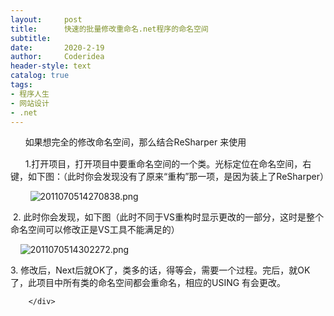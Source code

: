 ```yaml
---
layout:     post
title:      快速的批量修改重命名.net程序的命名空间
subtitle:   
date:       2020-2-19
author:     Coderidea
header-style: text
catalog: true
tags:
- 程序人生
- 网站设计
- .net
--- 
```

<div class="postBody">
			<div id="cnblogs_post_body" class="blogpost-body"><p style="margin-left:auto;text-indent:0px;"><span class="Apple-style-span" style="line-height:21px;">      如果想完全的修改命名空间，那么结合ReSharper 来使用</span></p>
<p style="margin-left:auto;text-indent:0px;">      1.打开项目，打开项目中要重命名空间的一个类。光标定位在命名空间，右键，如下图：（此时你会发现没有了原来“重构”那一项，是因为装上了ReSharper）</p>
<p style="margin-left:auto;text-indent:0px;">        <img src="https://pic002.cnblogs.com/images/2011/165702/2011070514270838.png" style="border-width:0px;" alt="2011070514270838.png" /></p>
<p style="margin-left:auto;text-indent:0px;"> 2. 此时你会发现，如下图（此时不同于VS重构时显示更改的一部分，这时是整个命名空间可以修改正是VS工具不能满足的）</p>
<p style="margin-left:auto;text-indent:0px;">    <img src="https://pic002.cnblogs.com/images/2011/165702/2011070514302272.png" style="border-width:0px;" alt="2011070514302272.png" /></p>
<p style="margin-left:auto;text-indent:0px;">3. 修改后，Next后就OK了，类多的话，得等会，需要一个过程。完后，就OK了，此项目中所有类的命名空间都会重命名，相应的USING 有会更改。</p></div><div id="MySignature"></div>
<div class="clear"></div>
<div id="blog_post_info_block">
<div id="BlogPostCategory"></div>
<div id="EntryTag"></div>
<div id="blog_post_info">
</div>
<div class="clear"></div>
<div id="post_next_prev"></div>
</div>


		</div>